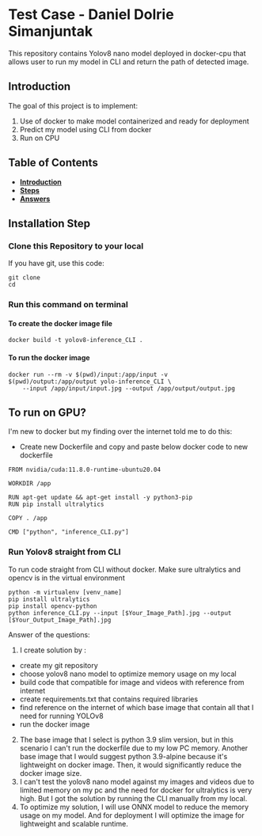 # Test Case - Daniel Dolrie Simanjuntak
This repository contains Yolov8 nano model deployed in docker-cpu that allows user to run 
my model in CLI and return the path of detected image.

## Introduction
The goal of this project is to implement:
1. Use of docker to make model containerized and ready for deployment
2. Predict my model using CLI from docker
3. Run on CPU

## Table of Contents
- **[Introduction](#Introduction)**
- **[Steps](#Step)**
- **[Answers](#Answers)**

## Installation Step
### Clone this Repository to your local
If you have git, use this code:
```shell
git clone 
cd 
```

### Run this command on terminal
#### To create the docker image file
```shell
docker build -t yolov8-inference_CLI .
```
#### To run the docker image 
```shell
docker run --rm -v $(pwd)/input:/app/input -v $(pwd)/output:/app/output yolo-inference_CLI \
    --input /app/input/input.jpg --output /app/output/output.jpg
```

## To run on GPU?
I'm new to docker but my finding over the internet told me to do this:
- Create new Dockerfile and copy and paste below docker code to new dockerfile
```shell
FROM nvidia/cuda:11.8.0-runtime-ubuntu20.04

WORKDIR /app

RUN apt-get update && apt-get install -y python3-pip
RUN pip install ultralytics

COPY . /app

CMD ["python", "inference_CLI.py"]
```

### Run Yolov8 straight from CLI
To run code straight from CLI without docker. Make sure ultralytics and opencv is in the virtual environment
```shell
python -m virtualenv [venv_name]
pip install ultralytics
pip install opencv-python
python inference_CLI.py --input [$Your_Image_Path].jpg --output [$Your_Output_Image_Path].jpg
```

Answer of the questions:
1. I create solution by :
- create my git repository
- choose yolov8 nano model to optimize memory usage on my local
- build code that compatible for image and videos with reference from internet
- create requirements.txt that contains required libraries
- find reference on the internet of which base image that contain all that I need for running YOLOv8
- run the docker image
2. The base image that I select is python 3.9 slim version, but in this scenario I can't run the dockerfile
due to my low PC memory. Another base image that I would suggest python 3.9-alpine because it's lightweight on docker image.
Then, it would significantly reduce the docker image size. 
3. I can't test the yolov8 nano model against my images and videos due to limited memory on my pc 
and the need for docker for ultralytics is very high. But I got the solution by running the CLI manually from my local.
4. To optimize my solution, I will use ONNX model to reduce the memory usage on my model. And for deployment I will 
optimize the image for lightweight and scalable runtime.